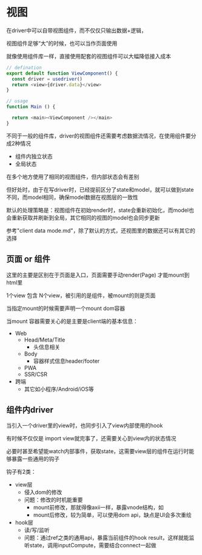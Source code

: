 # 视图

在driver中可以自带视图组件，而不仅仅只输出数据+逻辑，

视图组件足够“大”的时候，也可以当作页面使用

就像使用组件库一样，直接使用配套的视图组件可以大幅降低接入成本


```javascript
// defination
export default function ViewComponent() {
  const driver = usedriver()
  return <view>{driver.data}</view>
}

// usage
function Main () {

  return <main><ViewComponent /></main>
}

```

不同于一般的组件库，driver的视图组件还需要考虑数据流情况，在使用组件要分成2种情况
- 组件内独立状态
- 全局状态

在多个地方使用了相同的视图组件，但内部状态会有差别

但好处时，由于在写driver时，已经提前区分了state和model，就可以做到state不同，而model相同，确保model数据在视图层的一致性

默认的处理策略是：视图组件在初始render时，state会重新初始化，而model也会重新获取并刷新到全局，其它相同的视图的model也会同步更新

参考"client data mode.md"，除了默认的方式，还视图里的数据还可以有其它的选择


## 页面 or 组件

这里的主要是区别在于页面是入口，页面需要手动render(Page) 才能mount到html里

1个view 包含 N个view，被引用的是组件，被mount的则是页面

当指定mount的时候需要声明一个mount dom容器

当mount 容器需要关心的是主要是client端的基本信息：

- Web
  - Head/Meta/Title
    - 头信息相关
  - Body
    - 容器样式信息header/footer
  - PWA
  - SSR/CSR
- 跨端
  - 其它如小程序/Android/iOS等


## 组件内driver

当引入一个driver里的view时，也同步引入了view内部使用的hook

有时候不仅仅是 import view就完事了，还需要关心到view内的状态情况

必要时甚至希望能watch内部事件，获取state，这需要view层的组件在运行时能够暴露一些通用的钩子

钩子有2类：

- view层
  - 侵入dom的修改
  - 问题：修改的时机能重要
    - mount前修改，那就得像axii一样，暴露vnode结构，如
    - mount后修改，较为简单，可以使用dom api，缺点是UI会多次重绘
- hook层
  - 读/写/监听
  - 问题：通过ref之类的通用api，暴露当前组件的hook result，这样就能监听state，调用inputCompute，需要结合connect一起做